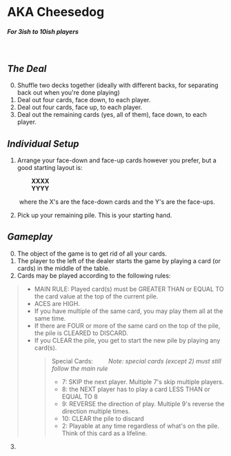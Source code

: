 # **AKA Cheesedog**

#### _For 3ish to 10ish players_

<br/>

## _The Deal_

0. Shuffle two decks together (ideally with different backs, for separating back out when you're done playing)
1. Deal out four cards, face down, to each player.
2. Deal out four cards, face up, to each player.
3. Deal out the remaining cards (yes, all of them), face down, to each player.

## _Individual Setup_

1. Arrange your face-down and face-up cards however you prefer, but a good starting layout is:

&emsp;&emsp;&emsp;&emsp;**XXXX**\
&emsp;&emsp;&emsp;&emsp;**YYYY**

&emsp;&emsp;where the X's are the face-down cards and the Y's are the face-ups.

2. Pick up your remaining pile. This is your starting hand.

## _Gameplay_

0. The object of the game is to get rid of all your cards.
1. The player to the left of the dealer starts the game by playing a card (or cards) in the middle of the table.
2. Cards may be played according to the following rules:

> - MAIN RULE: Played card(s) must be GREATER THAN or EQUAL TO the card value at the top of the current pile.
> - ACES are HIGH.
> - If you have multiple of the same card, you may play them all at the same time.
> - If there are FOUR or more of the same card on the top of the pile, the pile is CLEARED to DISCARD.
> - If you CLEAR the pile, you get to start the new pile by playing any card(s).
>   > Special Cards:
>   > &emsp;&emsp; _Note: special cards (except 2) must still follow the main rule_
>   >
>   > - 7: SKIP the next player. Multiple 7's skip multiple players.
>   > - 8: the NEXT player has to play a card LESS THAN or EQUAL TO 8
>   > - 9: REVERSE the direction of play. Multiple 9's reverse the direction multiple times.
>   > - 10: CLEAR the pile to discard
>   > - 2: Playable at any time regardless of what's on the pile. Think of this card as a lifeline.

3.
